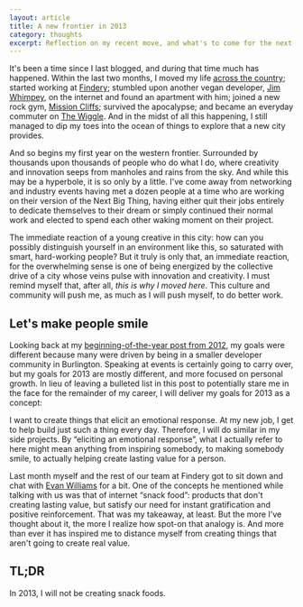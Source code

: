 ```yaml
---
layout: article
title: A new frontier in 2013
category: thoughts
excerpt: Reflection on my recent move, and what's to come for the next year.
---
```

It's been a time since I last blogged, and during that time much has happened. Within the last two months, I moved my life [across the country](/thoughts/onward-westward); started working at [Findery](http://findery.com); stumbled upon another vegan developer, [Jim Whimpey](http://jimwhimpey.com), on the internet and found an apartment with him; joined a new rock gym, [Mission Cliffs](http://www.touchstoneclimbing.com/mission-cliffs); survived the apocalypse; and became an everyday commuter on [The Wiggle](http://en.wikipedia.org/wiki/The_Wiggle). And in the midst of all this happening, I still managed to dip my toes into the ocean of things to explore that a new city provides.

And so begins my first year on the western frontier. Surrounded by thousands upon thousands of people who do what I do, where creativity and innovation seeps from manholes and rains from the sky. And while this may be a hyperbole, it is so only by a little. I've come away from networking and industry events having met a dozen people at a time who are working on their version of the Next Big Thing, having either quit their jobs entirely to dedicate themselves to their dream or simply continued their normal work and elected to spend each other waking moment on their project.

The immediate reaction of a young creative in this city: how can you possibly distinguish yourself in an environment like this, so saturated with smart, hard-working people? But it truly is only that, an immediate reaction, for the overwhelming sense is one of being energized by the collective drive of a city whose veins pulse with innovation and creativity. I must remind myself that, after all, *this is why I moved here*. This culture and community will push me, as much as I will push myself, to do better work.

Let's make people smile
-----------------------

Looking back at my [beginning-of-the-year post from 2012](http://mikefowler.me/thoughts/professional-goals-for-2012/), my goals were different because many were driven by being in a smaller developer community in Burlington. Speaking at events is certainly going to carry over, but my goals for 2013 are mostly different, and more focused on personal growth. In lieu of leaving a bulleted list in this post to potentially stare me in the face for the remainder of my career, I will deliver my goals for 2013 as a concept:

I want to create things that elicit an emotional response. At my new job, I get to help build just such a thing every day. Therefore, I will do similar in my side projects. By “eliciting an emotional response”, what I actually refer to here might mean anything from inspiring somebody, to making somebody smile, to actually helping create lasting value for a person. 

Last month myself and the rest of our team at Findery got to sit down and chat with [Evan Williams](http://twitter.com/ev) for a bit. One of the concepts he mentioned while talking with us was that of internet “snack food”: products that don't creating lasting value, but satisfy our need for instant gratification and positive reinforcement. That was my takeaway, at least. But the more I've thought about it, the more I realize how spot-on that analogy is. And more than ever it has inspired me to distance myself from creating things that aren't going to create real value.

TL;DR
-----

In 2013, I will not be creating snack foods.